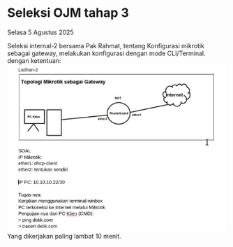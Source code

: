 # Seleksi OJM tahap 3
Selasa 5 Agustus 2025

Seleksi internal-2 bersama Pak Rahmat, tentang Konfigurasi mikrotik sebagai gateway, melakukan konfigurasi dengan mode CLI/Terminal.
dengan ketentuan:
![LATIHAN-2](TOPOLaOGI.jpg)
Yang dikerjakan paling lambat 10 menit.
